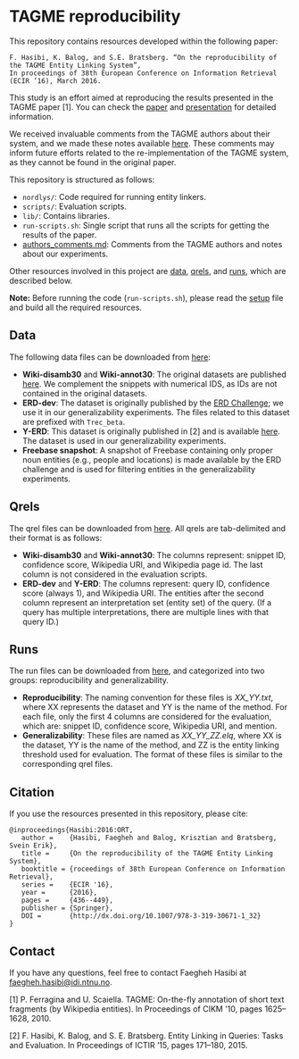 # TAGME reproducibility

This repository contains resources developed within the following paper:

	F. Hasibi, K. Balog, and S.E. Bratsberg. “On the reproducibility of the TAGME Entity Linking System”,
	In proceedings of 38th European Conference on Information Retrieval (ECIR ’16), March 2016.

This study is an effort aimed at reproducing the results presented in the TAGME paper [1]. You can check the [paper](http://hasibi.com/files/ecir2016-tagme.pdf) and [presentation](http://www.slideshare.net/FaeghehHasibi/tagmerep) for detailed information.

We received invaluable comments from the TAGME authors about their system, and we made these notes available [here](authors_comments.md).
These comments may inform future efforts related to the re-implementation of the TAGME system, as they cannot be found in the original paper.

This repository is structured as follows:

- `nordlys/`: Code required for running entity linkers.
- `scripts/`: Evaluation scripts.
- `lib/`: Contains libraries.
- `run-scripts.sh`: Single script that runs all the scripts for getting the results of the paper.
- [authors_comments.md](authors_comments.md): Comments from the TAGME authors and notes about our experiments.

Other resources involved in this project are [data](http://hasibi.com/files/res/data.tar.gz), [qrels](http://hasibi.com/files/res/qrels.tar.gz), and [runs](http://hasibi.com/files/res/runs.tar.gz), which are described below.

**Note:** Before running the code (`run-scripts.sh`), please read the [setup](setup.md) file and build all the required resources.


## Data

The following data files can be downloaded from [here](http://hasibi.com/files/res/data.tar.gz):

  - **Wiki-disamb30** and **Wiki-annot30**: The original datasets are published [here](http://acube.di.unipi.it/tagme-dataset/). We complement the snippets with numerical IDS, as IDs are not contained in the original datasets.
  - **ERD-dev**: The dataset is originally published by the [ERD Challenge](http://web-ngram.research.microsoft.com/ERD2014); we use it in our generalizability experiments. The files related to this dataset are prefixed with `Trec_beta`.
  - **Y-ERD**: This dataset is originally published in [2] and is available [here](http://bit.ly/ictir2015-elq). The dataset is used in our generalizability experiments.
  - **Freebase snapshot**: A snapshot of Freebase containing only proper noun entities (e.g., people and locations) is made available by the ERD challenge and is used for filtering entities in the generalizability experiments.


## Qrels

The qrel files can be downloaded from [here](http://hasibi.com/files/res/qrels.tar.gz). All qrels are tab-delimited and their format is as follows:

  - **Wiki-disamb30** and **Wiki-annot30**: The columns represent: snippet ID, confidence score, Wikipedia URI, and Wikipedia page id. The last column is not considered in the evaluation scripts.
  - **ERD-dev** and **Y-ERD**: The columns represent: query ID, confidence score (always 1), and Wikipedia URI. The entities after the second column represent an interpretation set (entity set) of the query. (If a query has multiple interpretations, there are multiple lines with that query ID.)


## Runs

The run files can be downloaded from [here](http://hasibi.com/files/res/runs.tar.gz), and categorized into two groups: reproducibility and generalizability.

  - **Reproducibility**: The naming convention for these files is *XX_YY.txt*, where XX represents the dataset and YY is the name of the method. For each file, only the first 4 columns are considered for the evaluation, which are: snippet ID, confidence score, Wikipedia URI, and mention.
  - **Generalizability**: These files are named as *XX_YY_ZZ.elq*, where XX is the dataset, YY is the name of the method, and ZZ is the entity linking threshold used for evaluation. The format of these files is similar to the corresponding qrel files.

## Citation

If you use the resources presented in this repository, please cite:

```
@inproceedings{Hasibi:2016:ORT, 
   author =    {Hasibi, Faegheh and Balog, Krisztian and Bratsberg, Svein Erik},
   title =     {On the reproducibility of the TAGME Entity Linking System},
   booktitle = {roceedings of 38th European Conference on Information Retrieval},
   series =    {ECIR '16},
   year =      {2016},
   pages =     {436--449},
   publisher = {Springer},
   DOI =       {http://dx.doi.org/10.1007/978-3-319-30671-1_32}
} 
```

## Contact

If you have any questions, feel free to contact Faegheh Hasibi at <faegheh.hasibi@idi.ntnu.no>.


[1] P. Ferragina and U. Scaiella. TAGME: On-the-fly annotation of short text fragments (by Wikipedia entities). In Proceedings of CIKM '10, pages 1625–1628, 2010.

[2] F. Hasibi, K. Balog, and S. E. Bratsberg. Entity Linking in Queries: Tasks and Evaluation. In Proceedings of ICTIR ’15, pages 171–180, 2015.
